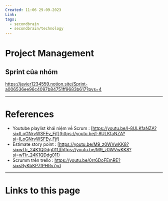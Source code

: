 ```yaml
---
Created: 11:06 29-09-2023
Link: 
tags:
  - secondbrain
  - secondbrain/technology
---
```


# Project Management




## Sprint của nhóm
https://javier1234559.notion.site/Sprint-a006536ee96c4097b84751ff9683b617?pvs=4



--- 
# References

- Youtube playlist khái niệm về Scrum : [https://youtu.be/l-8ULKfaNZA?si=ILoGNrvWSFEv_Fjf](https://youtu.be/l-8ULKfaNZA?si=ILoGNrvWSFEv_Fjf) 
- Estimate story point : [https://youtu.be/M9_z0WVwKK8?si=wTIr_24K1QDdg011](https://youtu.be/M9_z0WVwKK8?si=wTIr_24K1QDdg011)
- Scrumm trên trello : https://youtu.be/0rr6DoFEmRE?si=sRyKbKP7fPHRv7yd
--- 
# Links to this page

